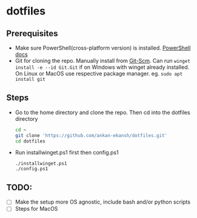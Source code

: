 # dotfiles

## Prerequisites

- Make sure PowerShell(cross-platform version) is installed. [PowerShell docs](https://aka.ms/powershell)
- Git for cloning the repo. Manually install from [Git-Scm](https://git-scm.com/downloads). Can run ```winget install -e --id Git.Git``` if on Windows with winget already installed. On Linux or MacOS use respective package manager. eg. ```sudo apt install git```

## Steps

- Go to the home directory and clone the repo. Then cd into the dotfiles directory
    ````bash
    cd ~
    git clone 'https://github.com/ankan-ekansh/dotfiles.git'
    cd dotfiles
    ````
- Run installwinget.ps1 first then config.ps1
    ```pwsh
    ./installwinget.ps1
    ./config.ps1
    ```

## TODO:
- [ ] Make the setup more OS agnostic, include bash and/or python scripts
- [ ] Steps for MacOS
